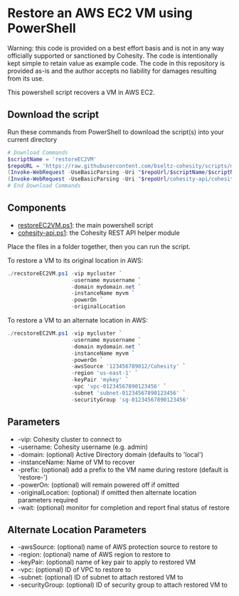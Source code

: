 # Restore an AWS EC2 VM using PowerShell

Warning: this code is provided on a best effort basis and is not in any way officially supported or sanctioned by Cohesity. The code is intentionally kept simple to retain value as example code. The code in this repository is provided as-is and the author accepts no liability for damages resulting from its use.

This powershell script recovers a VM in AWS EC2.

## Download the script

Run these commands from PowerShell to download the script(s) into your current directory

```powershell
# Download Commands
$scriptName = 'restoreEC2VM'
$repoURL = 'https://raw.githubusercontent.com/bseltz-cohesity/scripts/master/powershell'
(Invoke-WebRequest -UseBasicParsing -Uri "$repoUrl/$scriptName/$scriptName.ps1").content | Out-File "$scriptName.ps1"; (Get-Content "$scriptName.ps1") | Set-Content "$scriptName.ps1"
(Invoke-WebRequest -UseBasicParsing -Uri "$repoUrl/cohesity-api/cohesity-api.ps1").content | Out-File cohesity-api.ps1; (Get-Content cohesity-api.ps1) | Set-Content cohesity-api.ps1
# End Download Commands
```

## Components

* [restoreEC2VM.ps1](https://raw.githubusercontent.com/bseltz-cohesity/scripts/master/powershell/restoreEC2VM/restoreEC2VM.ps1): the main powershell script
* [cohesity-api.ps1](https://raw.githubusercontent.com/bseltz-cohesity/scripts/master/powershell/cohesity-api/cohesity-api.ps1): the Cohesity REST API helper module

Place the files in a folder together, then you can run the script.

To restore a VM to its original location in AWS:

```powershell
./recstoreEC2VM.ps1 -vip mycluster `
                    -username myusername `
                    -domain mydomain.net `
                    -instanceName myvm `
                    -powerOn `
                    -originalLocation
```

To restore a VM to an alternate location in AWS:

```powershell
./recstoreEC2VM.ps1 -vip mycluster `
                    -username myusername `
                    -domain mydomain.net `
                    -instanceName myvm `
                    -powerOn `
                    -awsSource '123456789012/Cohesity' `
                    -region 'us-east-1' `
                    -keyPair 'mykey' `
                    -vpc 'vpc-01234567890123456' `
                    -subnet 'subnet-01234567890123456' `
                    -securityGroup 'sg-01234567890123456'
```

## Parameters

* -vip: Cohesity cluster to connect to
* -username: Cohesity username (e.g. admin)
* -domain: (optional) Active Directory domain (defaults to 'local')
* -instanceName: Name of VM to recover
* -prefix: (optional) add a prefix to the VM name during restore (default is 'restore-')
* -powerOn: (optional) will remain powered off if omitted
* -originalLocation: (optional) if omitted then alternate location parameters required
* -wait: (optional) monitor for completion and report final status of restore

## Alternate Location Parameters

* -awsSource: (optional) name of AWS protection source to restore to
* -region: (optional) name of AWS region to restore to
* -keyPair: (optional) name of key pair to apply to restored VM
* -vpc: (optional) ID of VPC to restore to
* -subnet: (optional) ID of subnet to attach restored VM to
* -securityGroup: (optional) ID of security group to attach restored VM to

